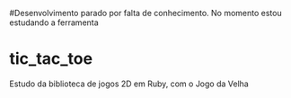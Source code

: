 #Desenvolvimento parado por falta de conhecimento. No momento estou estudando a ferramenta

# tic_tac_toe
Estudo da biblioteca de jogos 2D em Ruby, com o Jogo da Velha
